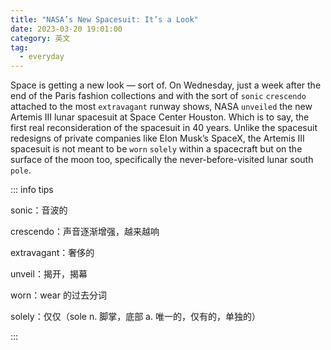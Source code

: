 ```yaml
---
title: "NASA’s New Spacesuit: It’s a Look"
date: 2023-03-20 19:01:00
category: 英文
tag:
  - everyday
---
```


Space is getting a new look — sort of. On Wednesday, just a week after the end of the Paris fashion collections and with the sort of `sonic` `crescendo` attached to the most `extravagant` runway shows, NASA `unveiled` the new Artemis III lunar spacesuit at Space Center Houston. Which is to say, the first real reconsideration of the spacesuit in 40 years. Unlike the spacesuit redesigns of private companies like Elon Musk’s SpaceX, the Artemis III spacesuit is not meant to be `worn` `solely` within a spacecraft but on the surface of the moon too, specifically the never-before-visited lunar south `pole`.

::: info tips

sonic：音波的

crescendo：声音逐渐增强，越来越响

extravagant：奢侈的

unveil：揭开，揭幕

worn：wear 的过去分词

solely：仅仅（sole n. 脚掌，底部 a. 唯一的，仅有的，单独的）

:::
